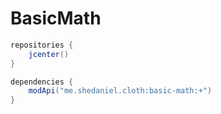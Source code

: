 # BasicMath

```groovy
repositories {
    jcenter()
}

dependencies {
    modApi("me.shedaniel.cloth:basic-math:+")
}
```